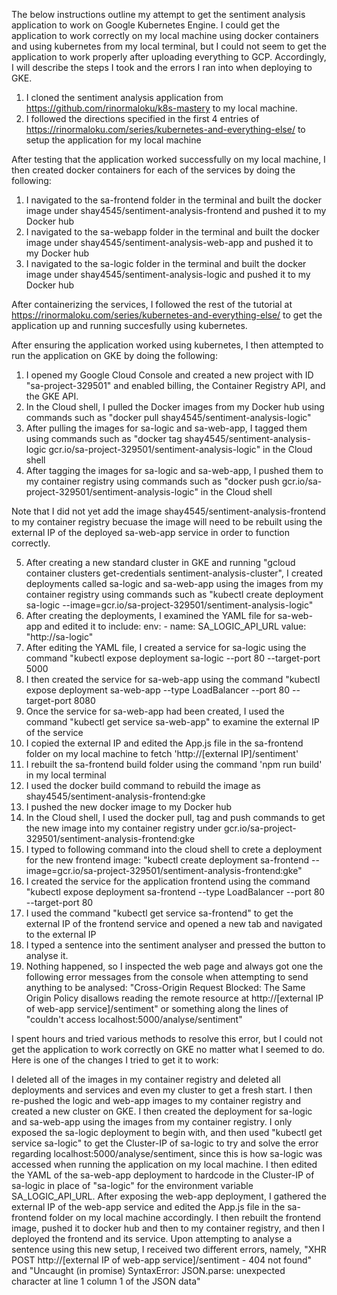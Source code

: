 The below instructions outline my attempt to get the sentiment analysis application to work on Google Kubernetes Engine. I could get the application to work correctly on my local machine using docker containers and using kubernetes from my local terminal, but I could not seem to get the application to work properly after uploading everything to GCP. Accordingly, I will describe the steps I took and the errors I ran into when deploying to GKE.

1) I cloned the sentiment analysis application from https://github.com/rinormaloku/k8s-mastery to my local machine.
2) I followed the directions specified in the first 4 entries of https://rinormaloku.com/series/kubernetes-and-everything-else/ to setup the application for my local machine

After testing that the application worked successfully on my local machine, I then created docker containers for each of the services by doing the following:
1) I navigated to the sa-frontend folder in the terminal and built the docker image under shay4545/sentiment-analysis-frontend and pushed it to my Docker hub
2) I navigated to the sa-webapp folder in the terminal and built the docker image under shay4545/sentiment-analysis-web-app and pushed it to my Docker hub
3) I navigated to the sa-logic folder in the terminal and built the docker image under shay4545/sentiment-analysis-logic and pushed it to my Docker hub

After containerizing the services, I followed the rest of the tutorial at https://rinormaloku.com/series/kubernetes-and-everything-else/ to get the application up and running succesfully using kubernetes.

After ensuring the application worked using kubernetes, I then attempted to run the application on GKE by doing the following:
1) I opened my Google Cloud Console and created a new project with ID "sa-project-329501" and enabled billing, the Container Registry API, and the GKE API.
2) In the Cloud shell, I pulled the Docker images from my Docker hub using commands such as "docker pull shay4545/sentiment-analysis-logic"
3) After pulling the images for sa-logic and sa-web-app, I tagged them using commands such as "docker tag shay4545/sentiment-analysis-logic gcr.io/sa-project-329501/sentiment-analysis-logic" in the Cloud shell
4) After tagging the images for sa-logic and sa-web-app, I pushed them to my container registry using commands such as "docker push gcr.io/sa-project-329501/sentiment-analysis-logic" in the Cloud shell

Note that I did not yet add the image shay4545/sentiment-analysis-frontend to my container registry becuase the image will need to be rebuilt using the external IP of the deployed sa-web-app service in order to function correctly.

5) After creating a new standard cluster in GKE and running "gcloud container clusters get-credentials sentiment-analysis-cluster", I created deployments called sa-logic and sa-web-app using the images from my container registry using commands such as "kubectl create deployment sa-logic --image=gcr.io/sa-project-329501/sentiment-analysis-logic"
6) After creating the deployments, I examined the YAML file for sa-web-app and edited it to include: 
        env:
          - name: SA_LOGIC_API_URL
            value: "http://sa-logic"
7) After editing the YAML file, I created a service for sa-logic using the command "kubectl expose deployment sa-logic --port 80 --target-port 5000
8) I then created the service for sa-web-app using the command "kubectl expose deployment sa-web-app --type LoadBalancer --port 80 --target-port 8080
9) Once the service for sa-web-app had been created, I used the command "kubectl get service sa-web-app" to examine the external IP of the service
10) I copied the external IP and edited the App.js file in the sa-frontend folder on my local machine to fetch 'http://[external IP]/sentiment'
11) I rebuilt the sa-frontend build folder using the command 'npm run build' in my local terminal
12) I used the docker build command to rebuild the image as shay4545/sentiment-analysis-frontend:gke
13) I pushed the new docker image to my Docker hub
14) In the Cloud shell, I used the docker pull, tag and push commands to get the new image into my container registry under gcr.io/sa-project-329501/sentiment-analysis-frontend:gke
15) I typed to following command into the cloud shell to crete a deployment for the new frontend image: "kubectl create deployment sa-frontend --image=gcr.io/sa-project-329501/sentiment-analysis-frontend:gke"
16) I created the service for the application frontend using the command "kubectl expose deployment sa-frontend --type LoadBalancer --port 80 --target-port 80
17) I used the command "kubectl get service sa-frontend" to get the external IP of the frontend service and opened a new tab and navigated to the external IP
18) I typed a sentence into the sentiment analyser and pressed the button to analyse it.
19) Nothing happened, so I inspected the web page and always got one the following error messages from the console when attempting to send anything to be analysed: "Cross-Origin Request Blocked: The Same Origin Policy disallows reading the remote resource at http://[external IP of web-app service]/sentiment" or something along the lines of "couldn't access localhost:5000/analyse/sentiment"

I spent hours and tried various methods to resolve this error, but I could not get the application to work correctly on GKE no matter what I seemed to do.
Here is one of the changes I tried to get it to work:

I deleted all of the images in my container registry and deleted all deployments and services and even my cluster to get a fresh start. I then re-pushed the logic and web-app images to my container registry and created a new cluster on GKE. I then created the deployment for sa-logic and sa-web-app using the images from my container registry. I only exposed the sa-logic deployment to begin with, and then used "kubectl get service sa-logic" to get the Cluster-IP of sa-logic to try and solve the error regarding localhost:5000/analyse/sentiment, since this is how sa-logic was accessed when running the application on my local machine. I then edited the YAML of the sa-web-app deployment to hardcode in the Cluster-IP of sa-logic in place of "sa-logic" for the environment variable SA_LOGIC_API_URL. After exposing the web-app deployment, I gathered the external IP of the web-app service and edited the App.js file in the sa-frontend folder on my local machine accordingly. I then rebuilt the frontend image, pushed it to docker hub and then to my container registry, and then I deployed the frontend and its service. Upon attempting to analyse a sentence using this new setup, I received two different errors, namely, "XHR POST http://[external IP of web-app service]/sentiment - 404 not found" and "Uncaught (in promise) SyntaxError: JSON.parse: unexpected character at line 1 column 1 of the JSON data"
